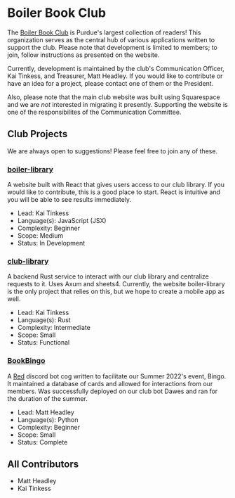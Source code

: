 # Boiler Book Club

The [Boiler Book Club](https://www.boilerbookclub.com) is Purdue's largest collection of readers! This organization serves as the central hub of various applications written to support the club. Please note that development is limited to members; to join, follow instructions as presented on the website.

Currently, development is maintained by the club's Communication Officer, Kai Tinkess, and Treasurer, Matt Headley. If you would like to contribute or have an idea for a project, please contact one of them or the President.

Also, please note that the main club website was built using Squarespace and we are *not* interested in migrating it presently. Supporting the website is one of the responsibilites of the Communication Committee.


## Club Projects
We are always open to suggestions! Please feel free to join any of these.

### [**boiler-library**](https://github.com/BoilerBookClub/boiler-library)
A website built with React that gives users access to our club library. If you would like to contribute, this is a good place to start. React is intuitive and you will be able to see results immediately.
- Lead: Kai Tinkess
- Language(s): JavaScript (JSX)
- Complexity: Beginner
- Scope: Medium
- Status: In Development

### [**club-library**](https://github.com/BoilerBookClub/club-library)
A backend Rust service to interact with our club library and centralize requests to it. Uses Axum and sheets4. Currently, the website boiler-library is the only project that relies on this, but we hope to create a mobile app as well.
- Lead: Kai Tinkess
- Language(s): Rust
- Complexity: Intermediate
- Scope: Small
- Status: Functional

### [**BookBingo**](https://github.com/BoilerBookClub/BookBingo)
A [Red](https://docs.discord.red/en/stable/) discord bot cog written to facilitate our Summer 2022's event, Bingo. It maintained a database of cards and allowed for interactions from our members. Was successfully deployed on our club bot Dawes and ran for the duration of the summer.
- Lead: Matt Headley
- Language(s): Python
- Complexity: Beginner
- Scope: Small
- Status: Complete

## All Contributors
- Matt Headley
- Kai Tinkess
